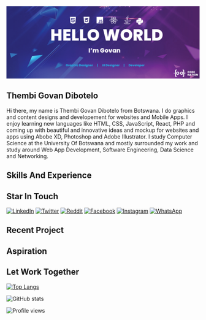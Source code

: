 ![Graphics and UI Designer and Developer](https://github.com/GovanDBT/GovanDBT/blob/main/banner.png)
## Thembi Govan Dibotelo
Hi there, my name is Thembi Govan Dibotelo from Botswana. I do graphics and content designs and developement for websites and Mobile Apps. I enjoy learning new languages like HTML, CSS, JavaScript, React, PHP and coming up with beautiful and innovative ideas and mockup for websites and apps using Abobe XD, Photoshop and Adobe Illustrator. I study Computer Science at the University Of Botswana and mostly surrounded my work and study around Web App Development, Software Engineering, Data Science and Networking.

## Skills And Experience


## Star In Touch
[![LinkedIn](https://raw.githubusercontent.com/praveenscience/praveenscience/master/soc/li.svg)](www.linkedin.com/in/govan-dibotelo-2b84861a6) 
[![Twitter](https://raw.githubusercontent.com/praveenscience/praveenscience/master/soc/tw.svg)](https://twitter.com/praveenscience) 
[![Reddit](https://raw.githubusercontent.com/praveenscience/praveenscience/master/soc/r.svg)](https://reddit.com/u/praveenscience/) 
[![Facebook](https://raw.githubusercontent.com/praveenscience/praveenscience/master/soc/fb.svg)](https://www.facebook.com/praveenscience)
[![Instagram](https://raw.githubusercontent.com/praveenscience/praveenscience/master/soc/ig.svg)](https://instagram.com/praveenscience)
[![WhatsApp](https://raw.githubusercontent.com/praveenscience/praveenscience/master/soc/wa.svg)](https://wa.me/)

## Recent Project

## Aspiration

## Let Work Together

[![Top Langs](https://github-readme-stats.vercel.app/api/top-langs/?username=GovanDBT)](https://github.com/anuraghazra/github-readme-stats)

![GitHub stats](https://github-readme-stats.vercel.app/api?username=GovanDBT&show_icons=true)  

![Profile views](https://gpvc.arturio.dev/GovanDBT)  
